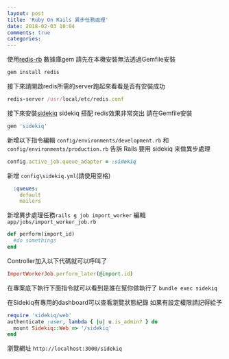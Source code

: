 ```yaml
---
layout: post
title: 'Ruby On Rails 異步任務處理'
date: 2018-02-03 10:04
comments: true
categories:
---
```

使用[redis-rb](https://github.com/redis/redis-rb) 數據庫gem
請先在本機安裝無法透過Gemfile安裝
```rb
gem install redis
```
接下來請開啟redis所需的server跑起來看看是否有安裝成功
```rb
redis-server /usr/local/etc/redis.conf
```

接下來安裝[sidekiq](https://github.com/mperham/sidekiq)
sidekiq 搭配 redis效果非常突出
請在Gemfile安裝
```rb
gem 'sidekiq'
```
新增以下指令編輯 `config/environments/development.rb` 和 `config/environments/production.rb` 告訴 Rails 要用 sidekiq 来做異步處理
```rb
config.active_job.queue_adapter = :sidekiq
```
新增 `config\sidekiq.yml`(請使用空格)
```yaml
  :queues:
    default
    mailers
```
新增異步處理任務`rails g job import_worker`
編輯`app/jobs/import_worker_job.rb`
```rb
def perform(import_id)
  #do somethings
end
```
Controller加入以下代碼就可以呼叫了
```ruby
ImportWorkerJob.perform_later(@import.id)
```
在專案底下執行下面指令就可以看到是誰在幫你做執行了
`bundle exec sidekiq`

在Sidekiq有專用的dashboard可以查看瀏覽狀態紀錄
如果有設定權限請記得給予
```rb
require 'sidekiq/web'
authenticate :user, lambda { |u| u.is_admin? } do
  mount Sidekiq::Web => '/sidekiq'
end
```
瀏覽網址 `http://localhost:3000/sidekiq`